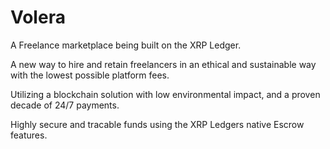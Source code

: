 # Volera

A Freelance marketplace being built on the XRP Ledger.

A new way to hire and retain freelancers in an ethical and sustainable way with the lowest possible platform fees.

Utilizing a blockchain solution with low environmental impact, and a proven decade of 24/7 payments.

Highly secure and tracable funds using the XRP Ledgers native Escrow features.
